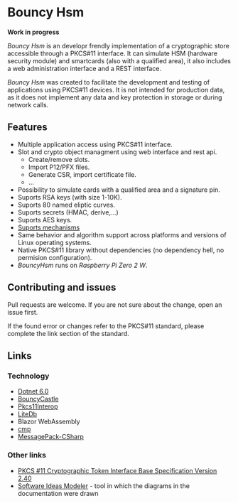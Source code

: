 # Bouncy Hsm

**Work in progress** 

_Bouncy Hsm_ is an developr frendly implementation of a cryptographic store accessible through a PKCS#11 interface.
It can simulate HSM (hardware security module) and smartcards (also with a qualified area), 
it also includes a web administration interface and a REST interface.

_Bouncy Hsm_ was created to facilitate the development and testing of applications using PKCS#11 devices.
It is not intended for production data, as it does not implement any data and key protection in storage
or during network calls.

## Features
* Multiple application access using PKCS#11 interface.
* Slot and crypto object managment using web interface and rest api.
  * Create/remove slots.
  * Import P12/PFX files.
  * Generate CSR, import certificate file.
  * ...
* Possibility to simulate cards with a qualified area and a signature pin.
* Suports RSA keys (with size 1-10K).
* Suports 80 named eliptic curves.
* Suports secrets (HMAC, derive,...)
* Suports AES keys.
* [Suports mechanisms](/Doc/SuportedAlgorithms.md)
* Same behavior and algorithm support across platforms and versions of Linux operating systems.
* Native PKCS#11 library without dependencies (no dependency hell, no permision configuration).
* _BouncyHsm_ runs on _Raspberry Pi Zero 2 W_.

## Contributing and issues
Pull requests are welcome. If you are not sure about the change, open an issue first.

If the found error or changes refer to the PKCS#11 standard, please complete the link section of the standard.

## Links

### Technology
* [Dotnet 6.0](https://learn.microsoft.com/en-us/dotnet/core/whats-new/dotnet-6)
* [BouncyCastle](https://github.com/bcgit/bc-csharp)
* [Pkcs11Interop](https://github.com/Pkcs11Interop)
* [LiteDb](https://www.litedb.org/)
* Blazor WebAssembly
* [cmp](https://github.com/camgunz/cmp)
* [MessagePack-CSharp](https://github.com/neuecc/MessagePack-CSharp)

### Other links
* [PKCS #11 Cryptographic Token Interface Base Specification Version 2.40](https://docs.oasis-open.org/pkcs11/pkcs11-curr/v2.40/os/pkcs11-curr-v2.40-os.pdf)
* [Software Ideas Modeler](https://www.softwareideas.net/) - tool in which the diagrams in the documentation were drawn
